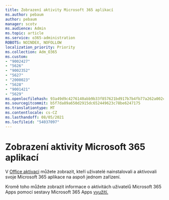 ```yaml
---
title: Zobrazení aktivity Microsoft 365 aplikací
ms.author: pebaum
author: pebaum
manager: scotv
ms.audience: Admin
ms.topic: article
ms.service: o365-administration
ROBOTS: NOINDEX, NOFOLLOW
localization_priority: Priority
ms.collection: Adm_O365
ms.custom:
- "9002427"
- "5626"
- "9002352"
- "5627"
- "2000023"
- "5628"
- "9001421"
- "5629"
ms.openlocfilehash: 93a49d9c4276140abb9b33f857621bd917b7b4fb77a262a002ce96a6e6124fb7
ms.sourcegitcommit: b5f7da89a650d2915dc652449623c78be6247175
ms.translationtype: MT
ms.contentlocale: cs-CZ
ms.lasthandoff: 08/05/2021
ms.locfileid: "54037097"
---
```

# <a name="view-your-users-microsoft-365-apps-activity"></a>Zobrazení aktivity Microsoft 365 aplikací

V [Office aktivaci](https://docs.microsoft.com/microsoft-365/admin/activity-reports/microsoft-office-activations?view=o365-worldwide) můžete zobrazit, kteří uživatelé nainstalovali a aktivovali svoje Microsoft 365 aplikace na aspoň jednom zařízení.

Kromě toho můžete zobrazit informace o aktivitách uživatelů Microsoft 365 Apps pomocí sestavy Microsoft 365 Apps [využití.](https://docs.microsoft.com/microsoft-365/admin/activity-reports/microsoft365-apps-usage?view=o365-worldwide)
